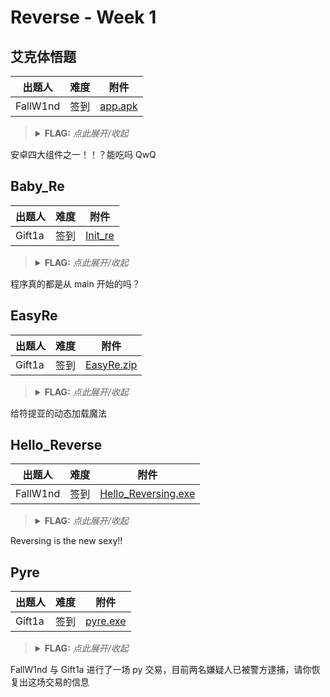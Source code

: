 # Reverse - Week 1

## 艾克体悟题

| 出题人   | 难度 | 附件 |
|----------|------|------|
| FallW1nd | 签到 | [app.apk](https://github.com/project-newstar/newstar-ctf-2022/releases/download/attachment-week1/app.apk) |

> <details><summary><strong>FLAG:</strong> <i>点此展开/收起</i></summary>
> <code>flag{Act1v1ty_!s_so00oo0o_Impor#an#}</code>
> </details>

安卓四大组件之一！！？能吃吗 QwQ

## Baby_Re

| 出题人 | 难度 | 附件 |
|--------|------|------|
| Gift1a | 签到 | [Init_re](https://github.com/project-newstar/newstar-ctf-2022/releases/download/attachment-week1/Init_re) |

> <details><summary><strong>FLAG:</strong> <i>点此展开/收起</i></summary>
> <code>flag{S0meth1ng_run_bef0re_main!}</code>
> </details>

程序真的都是从 main 开始的吗？

## EasyRe

| 出题人 | 难度 | 附件 |
|--------|------|------|
| Gift1a | 签到 | [EasyRe.zip](https://github.com/project-newstar/newstar-ctf-2022/releases/download/attachment-week1/EasyRe.zip) |

> <details><summary><strong>FLAG:</strong> <i>点此展开/收起</i></summary>
> <code>flag{Base64_1s_1nterestr1ng!!}</code>
> </details>

给符提亚的动态加载魔法

## Hello_Reverse

| 出题人   | 难度 | 附件 |
|----------|------|------|
| FallW1nd | 签到 | [Hello_Reversing.exe](https://github.com/project-newstar/newstar-ctf-2022/releases/download/attachment-week1/Hello_Reversing.exe) |

> <details><summary><strong>FLAG:</strong> <i>点此展开/收起</i></summary>
> <code>flag{h3llo_r3vers1ng_w0rld}</code>
> </details>

Reversing is the new sexy!!

## Pyre

| 出题人 | 难度 | 附件 |
|--------|------|------|
| Gift1a | 签到 | [pyre.exe](https://github.com/project-newstar/newstar-ctf-2022/releases/download/attachment-week1/pyre.exe) |

> <details><summary><strong>FLAG:</strong> <i>点此展开/收起</i></summary>
> <code>flag{PYRE_1S_S0_FUN!!!}</code>
> </details>

FallW1nd 与 Gift1a 进行了一场 py 交易，目前两名嫌疑人已被警方逮捕，请你恢复出这场交易的信息
